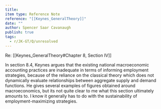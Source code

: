 ```yaml
---
title: 
item type: Reference Note
reference: "[[Keynes_GeneralTheory]]"
date: ""
author: Spencer Saar Cavanaugh
publish: true
tags:
  - r/JK-GT/Q/unresolved
---
```

Re: [[Keynes_GeneralTheory#Chapter 8, Section IV]]

In section 8.4, Keynes argues that the existing national macroeconomic accounting practices are inadequate in terms of informing employment strategies, because of the reliance on the classical theory which does not dynamically evaluate relationships between aggregate supply and demand functions. He gives several examples of figures obtained around macroeconomics, but its not quite clear to me what this section ultimately amounts to. I know it generally has to do with the sustainability of employment-maximizing strategies. 